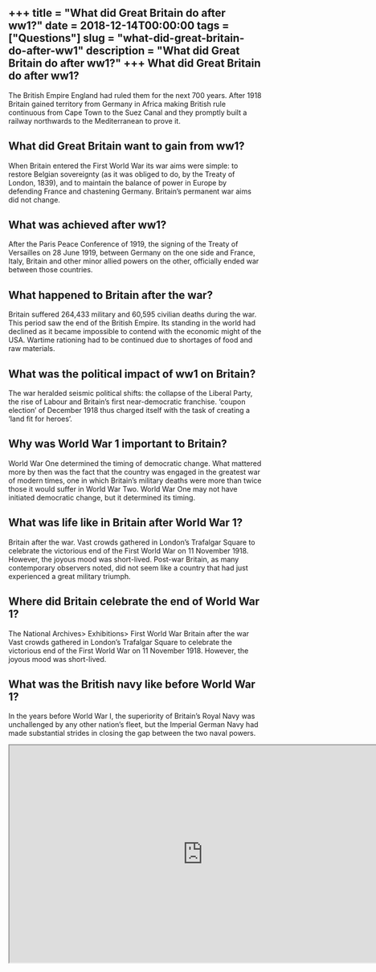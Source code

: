 +++
title = "What did Great Britain do after ww1?"
date = 2018-12-14T00:00:00
tags = ["Questions"]
slug = "what-did-great-britain-do-after-ww1"
description = "What did Great Britain do after ww1?"
+++
What did Great Britain do after ww1?
------------------------------------

The British Empire England had ruled them for the next 700 years. After 1918 Britain gained territory from Germany in Africa making British rule continuous from Cape Town to the Suez Canal and they promptly built a railway northwards to the Mediterranean to prove it.

What did Great Britain want to gain from ww1?
---------------------------------------------

When Britain entered the First World War its war aims were simple: to restore Belgian sovereignty (as it was obliged to do, by the Treaty of London, 1839), and to maintain the balance of power in Europe by defending France and chastening Germany. Britain’s permanent war aims did not change.

What was achieved after ww1?
----------------------------

After the Paris Peace Conference of 1919, the signing of the Treaty of Versailles on 28 June 1919, between Germany on the one side and France, Italy, Britain and other minor allied powers on the other, officially ended war between those countries.

What happened to Britain after the war?
---------------------------------------

Britain suffered 264,433 military and 60,595 civilian deaths during the war. This period saw the end of the British Empire. Its standing in the world had declined as it became impossible to contend with the economic might of the USA. Wartime rationing had to be continued due to shortages of food and raw materials.

What was the political impact of ww1 on Britain?
------------------------------------------------

The war heralded seismic political shifts: the collapse of the Liberal Party, the rise of Labour and Britain’s first near-democratic franchise. ‘coupon election’ of December 1918 thus charged itself with the task of creating a ‘land fit for heroes’.

Why was World War 1 important to Britain?
-----------------------------------------

World War One determined the timing of democratic change. What mattered more by then was the fact that the country was engaged in the greatest war of modern times, one in which Britain’s military deaths were more than twice those it would suffer in World War Two. World War One may not have initiated democratic change, but it determined its timing.

What was life like in Britain after World War 1?
------------------------------------------------

Britain after the war. Vast crowds gathered in London’s Trafalgar Square to celebrate the victorious end of the First World War on 11 November 1918. However, the joyous mood was short-lived. Post-war Britain, as many contemporary observers noted, did not seem like a country that had just experienced a great military triumph.

Where did Britain celebrate the end of World War 1?
---------------------------------------------------

The National Archives&gt; Exhibitions&gt; First World War Britain after the war Vast crowds gathered in London’s Trafalgar Square to celebrate the victorious end of the First World War on 11 November 1918. However, the joyous mood was short-lived.

What was the British navy like before World War 1?
--------------------------------------------------

In the years before World War I, the superiority of Britain’s Royal Navy was unchallenged by any other nation’s fleet, but the Imperial German Navy had made substantial strides in closing the gap between the two naval powers.

<iframe allow="accelerometer; autoplay; clipboard-write; encrypted-media; gyroscope; picture-in-picture" allowfullscreen="" class="__youtube_prefs__  epyt-is-override  no-lazyload" data-no-lazy="1" data-origheight="433" data-origwidth="770" data-skipgform_ajax_framebjll="" height="433" id="_ytid_81040" loading="lazy" src="https://www.youtube.com/embed/erBP6C-EQgM?enablejsapi=1&autoplay=0&cc_load_policy=0&cc_lang_pref=&iv_load_policy=1&loop=0&modestbranding=0&rel=1&fs=1&playsinline=0&autohide=2&theme=dark&color=red&controls=1&" title="YouTube player" width="770"></iframe>